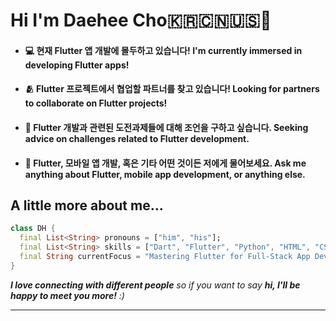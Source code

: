 # Hi I'm Daehee Cho🇰🇷🇨🇳🇺🇸👋


- #### 💻 현재 Flutter 앱 개발에 몰두하고 있습니다! I'm currently immersed in developing Flutter apps!
- #### 🫂 Flutter 프로젝트에서 협업할 파트너를 찾고 있습니다! Looking for partners to collaborate on Flutter projects!
- #### 🤔 Flutter 개발과 관련된 도전과제들에 대해 조언을 구하고 싶습니다. Seeking advice on challenges related to Flutter development.
- #### 💬 Flutter, 모바일 앱 개발, 혹은 기타 어떤 것이든 저에게 물어보세요. Ask me anything about Flutter, mobile app development, or anything else.


## A little more about me...

```dart
class DH {
  final List<String> pronouns = ["him", "his"];
  final List<String> skills = ["Dart", "Flutter", "Python", "HTML", "CSS", "Javascript"];
  final String currentFocus = "Mastering Flutter for Full-Stack App Development";
}
```

<em><b>I love connecting with different people</b> so if you want to say <b>hi, I'll be happy to meet you more!</b> :)</em>

---
